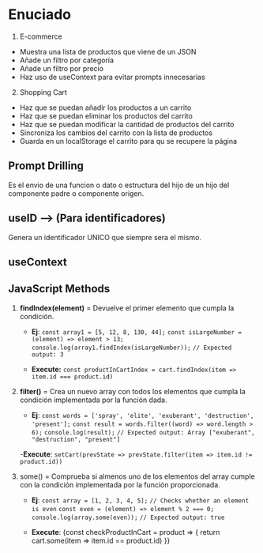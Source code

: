 # Enuciado

1. E-commerce

* Muestra una lista de productos que viene de un JSON
* Añade un filtro por categoría
* Añade un filtro por precio
* Haz uso de useContext para evitar prompts innecesarias

2. Shopping Cart

- Haz que se puedan añadir los productos a un carrito
- Haz que se puedan eliminar los productos del carrito
- Haz que se puedan modificar la cantidad de productos del carrito
- Sincroniza los cambios del carrito con la lista de productos
- Guarda en un localStorage el carrito para qu se recupere la página


## Prompt Drilling

Es el envio de una funcion o dato o estructura del hijo de un hijo del componente padre o componente origen.

## useID --> (Para identificadores)

Genera un identificador UNICO que siempre sera el mismo.

## useContext

## JavaScript Methods
1. **findIndex(element)** = Devuelve el primer elemento que cumpla la condición.
    - **Ej**:   `const array1 = [5, 12, 8, 130, 44];`
                `const isLargeNumber = (element) => element > 13;`
                `console.log(array1.findIndex(isLargeNumber));`
                `// Expected output: 3`

    - **Execute:** `const productInCartIndex = cart.findIndex(item => item.id === product.id)`

2. **filter()** = Crea un nuevo array con todos los elementos que cumpla la condición implementada por la función dada.

    - **Ej**:   `const words = ['spray', 'elite', 'exuberant', 'destruction', 'present'];`
                `const result = words.filter((word) => word.length > 6);`
                `console.log(result);`
                `// Expected output: Array ["exuberant", "destruction", "present"]`
    
    -**Execute**: `setCart(prevState => prevState.filter(item => item.id != product.id))`

3. some() = Comprueba si almenos uno de los elementos del array cumple con la condición implementada por la función proporcionada.
    - **Ej**:   `const array = [1, 2, 3, 4, 5];`
                `// Checks whether an element is even`
                `const even = (element) => element % 2 === 0;`
                `console.log(array.some(even));`
                `// Expected output: true`

    - **Execute**:  {const checkProductInCart = product => {
                        return cart.some(item => item.id == product.id)
                    }}
     
